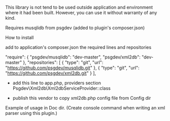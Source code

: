 This library is not tend to be used outside application and environment where it had been built. However, you can use it without warranty of any kind.

Requires musqlidb from psgdev (added to plugin's composer.json)

How to install

add to application's composer.json the required lines and repositories

"require": {
"psgdev/musqlidb": "dev-master",
"psgdev/xml2db": "dev-master"
},
"repositories": [
    {
        "type": "git",
        "url":  "https://github.com/psgdev/musqlidb.git"
    },
    {
        "type": "git",
        "url":  "https://github.com/psgdev/xml2db.git"
    }
],



- add this line to app.php, providers section
Psgdev\Xml2db\Xml2dbServiceProvider::class

- publish this vendor to copy xml2db.php config file from Config dir


Example of usage in Doc dir. 
(Create console command when writing an xml parser using this plugin.)

